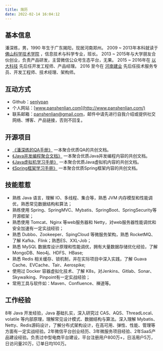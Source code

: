 ```yaml
---
title: 简历
date: 2022-02-14 16:04:12
---
```


## 基本信息

潘深练，男，1990 年生于广东揭阳，现居河南郑州。
2009 ~ 2013年本科就读于 [佛山科学技术学院](https://www.fosu.edu.cn/) ，信息技术与科学专业，班长。
2013 ~ 2015年与大学朋友合伙创业，负责产品研发，主营微信公众号生态平台，无果。
2015 ~ 2016年在 [以大科技](http://www.ebigcn.com/) 先后任开发工程师、产品经理。
2016 至今在 [河南建业](https://www.centralchina.com/) 先后任技术服务专员、开发工程师、技术经理、架构师。


## 互动方式

*  Github：[senlypan](https://github.com/senlypan)
* 个人网站：[www.panshenlian.com](http://www.panshenlian.com/)
* 联系邮箱：[panshenlian@gmail.com](mailto:panshenlian@gmail.com)，邮件中请先进行自我介绍或提供社交网络、博客、产品链接，否则不回复。


## 开源项目

- [《潘深练的QA手册》](http://qa.panshenlian.com/) 一本聚合优质QA的共创文档。
- [《Java并发编程聚合文档》](http://concurrent-programming.panshenlian.com/) 一本聚合优质Java并发编程内容的共创文档。
- [《Java虚拟机学习手册》](http://jvm.panshenlian.com/) 一本聚合优质Java虚拟机内容的共创文档。
- [《Spring框架学习手册》](http://spring.panshenlian.com/) 一本聚合优质Spring框架内容的共创文档。


## 技能惹惹

- 熟练 Java 语言，理解 IO、多线程、集合等，熟悉 JVM 内存模型和性能调优，熟悉常见数据结构和算法；
- 熟练使用 Spring、SpringMVC、Mybatis、SpringBoot、SpringSecurity等开源框架；
- 熟悉使用 Tomcat、Nginx 等web服务器和 Netty，对web服务器性能调优和安全加速有一定实战经验；
- 熟悉 Dubbo、Zookeeper、SpingCloud 等微服务架构，熟悉 RocketMQ、了解 Kafka、Flink；熟悉ES、XXL-Job；
- 熟悉 MySQL 数据库设计原理和性能调优，拥有大量数据存储优化经验，了解 MongoDB、Neo4j、HDFS、HBase;
- 熟悉 Redis 相关缓存、锁机制，并在实际项目中深入实践，了解 Guava Cache、EVCache、Tair、Aerospike;
- 使用过 Docker 容器虚拟化技术、了解 K8s，对Jenkins、Gitlab、Sonar、Skywalking、Pinpoint有一定实战经验；
- 常用工具与软件如：Maven、Confluence、禅道等。


## 工作经验

​8年 Java 开发经验，Java 基础扎实，深入研究过 CAS、AQS、ThreadLocal、volatile 等内部原理，理解常见设计模式、数据结构与算法。深入理解 Mybatis、Netty、Redis源码设计，了解分布式架构设计，在高可用、弹性、性能、管理等方面有一定实战经验。2年微信平台创业经历、3年微服务项目经验、2年SaaS产品建设经验。负责过中型电商平台建设，平台注册用户800万+，日活用户5万，日访问量20万，订单日均100万。

